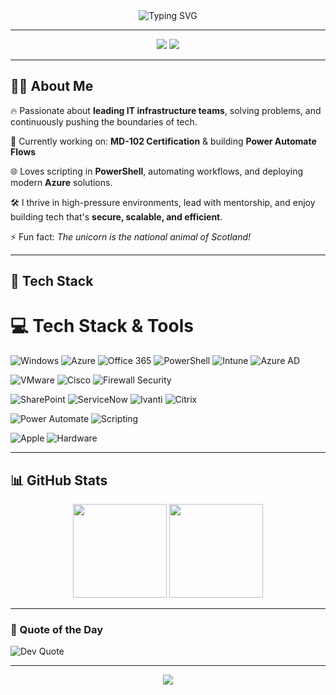 <!-- Neon GitHub Profile README for Stephen -->

<div align="center">
  <img src="https://readme-typing-svg.demolab.com?font=Fira+Code&size=24&pause=1000&center=true&vCenter=true&width=435&lines=Hi+%F0%9F%91%8B%2C+I'm+Stephen!;" alt="Typing SVG" />
</div>

---

<div align="center">
  <img src="https://img.shields.io/badge/💡-Always%20Learning-neon?style=for-the-badge&logoColor=white&color=ff00ff&labelColor=black" />
  <img src="https://img.shields.io/badge/🚀-Tech%20Leader-neon?style=for-the-badge&logoColor=white&color=00ffff&labelColor=black" />
</div>

---

## 👨‍💻 About Me

🔥 Passionate about **leading IT infrastructure teams**, solving problems, and continuously pushing the boundaries of tech.

🧠 Currently working on: **MD-102 Certification** & building **Power Automate Flows**

🌐 Loves scripting in **PowerShell**, automating workflows, and deploying modern **Azure** solutions.

🛠️ I thrive in high-pressure environments, lead with mentorship, and enjoy building tech that's **secure, scalable, and efficient**.

⚡ Fun fact: *The unicorn is the national animal of Scotland!*

---

## 💾 Tech Stack

# 💻 Tech Stack & Tools

![Windows](https://img.shields.io/badge/Windows-0078D6?style=for-the-badge&logo=windows&logoColor=white)
![Azure](https://img.shields.io/badge/Azure-0089D6?style=for-the-badge&logo=microsoftazure&logoColor=white)
![Office 365](https://img.shields.io/badge/Office_365-D83B01?style=for-the-badge&logo=microsoftoffice&logoColor=white)
![PowerShell](https://img.shields.io/badge/PowerShell-5391FE?style=for-the-badge&logo=powershell&logoColor=white)
![Intune](https://img.shields.io/badge/Intune-0078D4?style=for-the-badge&logo=microsoft&logoColor=white)
![Azure AD](https://img.shields.io/badge/Azure_AD-0089D6?style=for-the-badge&logo=microsoftazure&logoColor=white)

![VMware](https://img.shields.io/badge/VMware-607078?style=for-the-badge&logo=vmware&logoColor=white)
![Cisco](https://img.shields.io/badge/Cisco-1BA0D7?style=for-the-badge&logo=cisco&logoColor=white)
![Firewall Security](https://img.shields.io/badge/Firewall_Security-FF6B00?style=for-the-badge&logo=fortinet&logoColor=white)

![SharePoint](https://img.shields.io/badge/SharePoint-0078D4?style=for-the-badge&logo=microsoftsharepoint&logoColor=white)
![ServiceNow](https://img.shields.io/badge/ServiceNow-00C6AE?style=for-the-badge&logo=servicenow&logoColor=white)
![Ivanti](https://img.shields.io/badge/Ivanti-F03C2E?style=for-the-badge&logo=ivanti&logoColor=white)
![Citrix](https://img.shields.io/badge/Citrix-444444?style=for-the-badge&logo=citrix&logoColor=white)

![Power Automate](https://img.shields.io/badge/Power_Automate-0089D6?style=for-the-badge&logo=powerautomate&logoColor=white)
![Scripting](https://img.shields.io/badge/Scripting-333333?style=for-the-badge&logo=code&logoColor=white)

![Apple](https://img.shields.io/badge/macOS-000000?style=for-the-badge&logo=apple&logoColor=white)
![Hardware](https://img.shields.io/badge/PC_Builds_&_Support-0078D4?style=for-the-badge&logo=windows&logoColor=white)




---

## 📊 GitHub Stats

<p align="center">
  <img src="https://github-readme-stats.vercel.app/api?username=sneakysockz&theme=tokyonight&show_icons=true&hide_border=false" height="150px"/>
  <img src="https://streak-stats.demolab.com?user=sneakysockz&theme=tokyonight&hide_border=false" height="150px"/>
</p>

---

### 🧠 Quote of the Day

![Dev Quote](https://quotes-github-readme.vercel.app/api?type=horizontal&theme=radical)

---

<p align="center">
  <img src="https://visitcount.itsvg.in/api?id=sneakysockz&label=Profile%20Views&color=0&icon=5&pretty=true" />
</p>

<!-- Feel free to replace or add more interactivity below! -->
